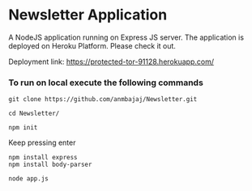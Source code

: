 # Newsletter Application

A NodeJS application running on Express JS server. The application is deployed on Heroku Platform. Please check it out.

Deployment link: https://protected-tor-91128.herokuapp.com/


### To run on local execute the following commands

```
git clone https://github.com/anmbajaj/Newsletter.git

cd Newsletter/

npm init
```
Keep pressing enter

```
npm install express
npm install body-parser

node app.js
```
